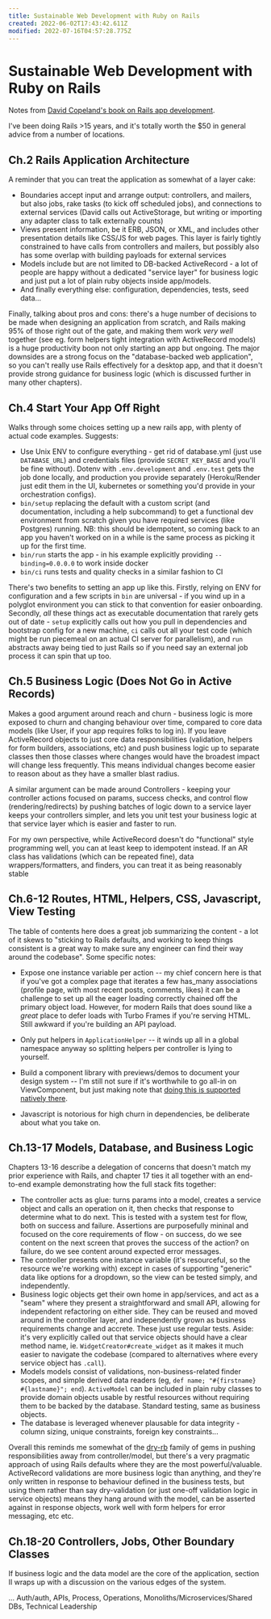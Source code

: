 ```yaml
---
title: Sustainable Web Development with Ruby on Rails
created: 2022-06-02T17:43:42.611Z
modified: 2022-07-16T04:57:28.775Z
---
```


# Sustainable Web Development with Ruby on Rails

Notes from [David Copeland's book on Rails app development](https://sustainable-rails.com/).

I've been doing Rails >15 years, and it's totally worth the $50 in general advice from a number of locations.

## Ch.2 Rails Application Architecture

A reminder that you can treat the application as somewhat of a layer cake:

- Boundaries accept input and arrange output: controllers, and mailers, but also jobs, rake tasks (to kick off scheduled jobs), and connections to external services (David calls out ActiveStorage, but writing or importing any adapter class to talk externally counts)
- Views present information, be it ERB, JSON, or XML, and includes other presentation details like CSS/JS for web pages. This layer is fairly tightly constrained to have calls from controllers and mailers, but possibly also has some overlap with building payloads for external services
- Models include but are not limited to DB-backed ActiveRecord - a lot of people are happy without a dedicated "service layer" for business logic and just put a lot of plain ruby objects inside app/models.
- And finally everything else: configuration, dependencies, tests, seed data...

Finally, talking about pros and cons: there's a huge number of decisions to be made when designing an application from scratch, and Rails making 95% of those right out of the gate, and making them work _very well_ together (see eg. form helpers tight integration with ActiveRecord models) is a huge productivity boon not only starting an app but ongoing. The major downsides are a strong focus on the "database-backed web application", so you can't really use Rails effectively for a desktop app, and that it doesn't provide strong guidance for business logic (which is discussed further in many other chapters).

## Ch.4 Start Your App Off Right

Walks through some choices setting up a new rails app, with plenty of actual code examples. Suggests:

- Use Unix ENV to configure everything - get rid of database.yml (just use `DATABASE_URL`) and credentials files (provide `SECRET_KEY_BASE` and you'll be fine without). Dotenv with `.env.development` and `.env.test` gets the job done locally, and production you provide separately (Heroku/Render just edit them in the UI, kubernetes or something you'd provide in your orchestration configs).
- `bin/setup` replacing the default with a custom script (and documentation, including a help subcommand) to get a functional dev environment from scratch given you have required services (like Postgres) running. NB: this should be idempotent, so coming back to an app you haven't worked on in a while is the same process as picking it up for the first time.
- `bin/run` starts the app - in his example explicitly providing `--binding=0.0.0.0` to work inside docker
- `bin/ci` runs tests and quality checks in a similar fashion to CI

There's two benefits to setting an app up like this. Firstly, relying on ENV for configuration and a few scripts in `bin` are universal - if you wind up in a polyglot environment you can stick to that convention for easier onboarding. Secondly, _all_ these things act as executable documentation that rarely gets out of date - `setup` explicitly calls out how you pull in dependencies and bootstrap config for a new machine, `ci` calls out all your test code (which might be run piecemeal on an actual CI server for parallelism), and `run` abstracts away being tied to just Rails so if you need say an external job process it can spin that up too.

## Ch.5 Business Logic (Does Not Go in Active Records)

Makes a good argument around reach and churn - business logic is more exposed to churn and changing behaviour over time, compared to core data models (like User, if your app requires folks to log in). If you leave ActiveRecord objects to just core data responsibilities (validation, helpers for form builders, associations, etc) and push business logic up to separate classes then those classes where changes would have the broadest impact will change less frequently. This means individual changes become easier to reason about as they have a smaller blast radius.

A similar argument can be made around Controllers - keeping your controller actions focused on params, success checks, and control flow (rendering/redirects) by pushing batches of logic down to a service layer keeps your controllers simpler, and lets you unit test your business logic at that service layer which is easier and faster to run.

For my own perspective, while ActiveRecord doesn't do "functional" style programming well, you can at least keep to idempotent instead. If an AR class has validations (which can be repeated fine), data wrappers/formatters, and finders, you can treat it as being reasonably stable 

## Ch.6-12 Routes, HTML, Helpers, CSS, Javascript, View Testing

The table of contents here does a great job summarizing the content - a lot of it skews to "sticking to Rails defaults, and working to keep things consistent is a great way to make sure any engineer can find their way around the codebase". Some specific notes:

- Expose one instance variable per action -- my chief concern here is that if you've got a complex page that iterates a few has_many associations (profile page, with most recent posts, comments, likes) it can be a challenge to set up all the eager loading correctly chained off the primary object load. However, for modern Rails that does sound like a _great_ place to defer loads with Turbo Frames if you're serving HTML. Still awkward if you're building an API payload.

- Only put helpers in `ApplicationHelper` -- it winds up all in a global namespace anyway so splitting helpers per controller is lying to yourself. 

- Build a component library with previews/demos to document your design system -- I'm still not sure if it's worthwhile to go all-in on ViewComponent, but just making note that [doing this is supported natively there](https://viewcomponent.org/guide/previews.html).

- Javascript is notorious for high churn in dependencies, be deliberate about what you take on.

## Ch.13-17 Models, Database, and Business Logic

Chapters 13-16 describe a delegation of concerns that doesn't match my prior experience with Rails, and chapter 17 ties it all together with an end-to-end example demonstrating how the full stack fits together:

- The controller acts as glue: turns params into a model, creates a service object and calls an operation on it, then checks that response to determine what to do next. This is tested with a system test for flow, both on success and failure. Assertions are purposefully mininal and focused on the core requirements of flow - on success, do we see content on the next screen that proves the success of the action? on failure, do we see content around expected error messages.
- The controller presents one instance variable (it's resourceful, so the resource we're working with) except in cases of supporting "generic" data like options for a dropdown, so the view can be tested simply, and independently.
- Business logic objects get their own home in app/services, and act as a "seam" where they present a straightforward and small API, allowing for independent refactoring on either side. They can be reused and moved around in the controller layer, and independently grown as business requirements change and accrete. These just use regular tests. Aside: it's very explicitly called out that service objects should have a clear method name, ie. `WidgetCreator#create_widget` as it makes it much easier to navigate the codebase (compared to alternatives where every service object has `.call`).
- Models models consist of validations, non-business-related finder scopes, and simple derived data readers (eg, `def name; "#{firstname} #{lastname}"; end`). `ActiveModel` can be included in plain ruby classes to provide domain objects usable by restful resources without requiring them to be backed by the database. Standard testing, same as business objects.
- The database is leveraged whenever plausable for data integrity - column sizing, unique constraints, foreign key constraints...

Overall this reminds me somewhat of the [dry-rb](https://dry-rb.org/) family of gems in pushing responsibilities away from controller/model, but there's a very pragmatic approach of using Rails defaults where they are the most powerful/valuable. ActiveRecord validations are more business logic than anything, and they're only written in response to behaviour defined in the business tests, but using them rather than say dry-validation (or just one-off validation logic in service objects) means they hang around with the model, can be asserted against in response objects, work well with form helpers for error messaging, etc etc.

## Ch.18-20 Controllers, Jobs, Other Boundary Classes

If business logic and the data model are the core of the application, section II wraps up with a discussion on the various edges of the system.


... Auth/auth, APIs, Process, Operations, Monoliths/Microservices/Shared DBs, Technical Leadership

